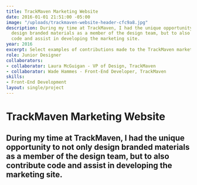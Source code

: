```yaml
---
title: TrackMaven Marketing Website
date: 2016-01-01 21:51:00 -05:00
image: "/uploads/trackmaven-website-header-cfc9a8.jpg"
description: During my time at TrackMaven, I had the unique opportunity to not only
  design branded materials as a member of the design team, but to also contribute
  code and assist in developing the marketing site.
year: 2016
excerpt: Select examples of contributions made to the TrackMaven marketing site.
role: Junior Designer
collaborators:
- collaborator: Laura McGuigan - VP of Design, TrackMaven
- collaborator: Wade Hammes - Front-End Developer, TrackMaven
skills:
- Front-End Development
layout: single/project
---
```


# TrackMaven Marketing Website

## During my time at TrackMaven, I had the unique opportunity to not only design branded materials as a member of the design team, but to also contribute code and assist in developing the marketing site.